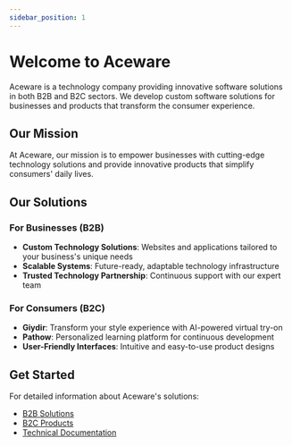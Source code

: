 ```yaml
---
sidebar_position: 1
---
```


# Welcome to Aceware

Aceware is a technology company providing innovative software solutions in both B2B and B2C sectors. We develop custom software solutions for businesses and products that transform the consumer experience.

## Our Mission

At Aceware, our mission is to empower businesses with cutting-edge technology solutions and provide innovative products that simplify consumers' daily lives.

## Our Solutions

### For Businesses (B2B)

- **Custom Technology Solutions**: Websites and applications tailored to your business's unique needs
- **Scalable Systems**: Future-ready, adaptable technology infrastructure
- **Trusted Technology Partnership**: Continuous support with our expert team

### For Consumers (B2C)

- **Giydir**: Transform your style experience with AI-powered virtual try-on
- **Pathow**: Personalized learning platform for continuous development
- **User-Friendly Interfaces**: Intuitive and easy-to-use product designs

## Get Started

For detailed information about Aceware's solutions:

- [B2B Solutions](/docs/category/b2b-solutions)
- [B2C Products](/docs/category/b2c-products)
- [Technical Documentation](/docs/category/technical-docs)
